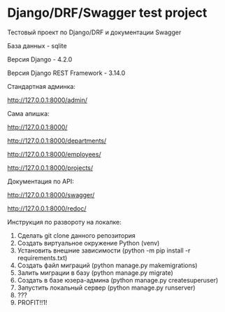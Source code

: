 # Django/DRF/Swagger test project
Тестовый проект по Django/DRF и документации Swagger


База данных - sqlite

Версия Django - 4.2.0

Версия Django REST Framework - 3.14.0



Стандартная админка:

http://127.0.0.1:8000/admin/


Сама апишка:

http://127.0.0.1:8000/

http://127.0.0.1:8000/departments/

http://127.0.0.1:8000/employees/

http://127.0.0.1:8000/projects/


Документация по API:

http://127.0.0.1:8000/swagger/

http://127.0.0.1:8000/redoc/



Инструкция по развороту на локалке:

1) Сделать git clone данного репозитория
2) Создать виртуальное окружение Python (venv)
3) Установить внешние зависимости (python -m pip install -r requirements.txt)
4) Создать файл миграций (python manage.py makemigrations)
5) Залить миграции в базу (python manage.py migrate)
6) Создать в базе юзера-админа (python manage.py createsuperuser)
7) Запустить локальный сервер (python manage.py runserver)
8) ???
9) PROFIT!!1!
